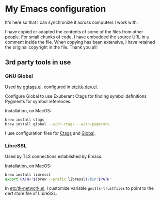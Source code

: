 # My Emacs configuration

It's here so that I can synchronize it across computers I work with.

I have copied or adapted the contents of some of the files from other
people. For small chunks of code, I have embedded the source URL in a
comment inside the file. When copying has been extensive, I have
retained the original copyright in the file. Thank you all!

## 3rd party tools in use

### GNU Global

Used by [ggtags.el][ggtags.el], configured in
[etc/tk-dev.el][etc-tk-dev.el].

Configure Global to use Exuberant Ctags for finding symbol definitions
Pygments for symbol references.

Installation, on MacOS:

``` bash
brew install ctags
brew install global --with-ctags --with-pygments
```

I use configuration files for [Ctags][conf-ctags] and
[Global][conf-globalrc].

### LibreSSL

Used by TLS connections established by Emacs.

Installation, on MacOS:

``` bash
brew install libressl
export PATH="$(brew --prefix libressl)/bin:$PATH"
```

In [etc/tk-network.el][etc-tk-network.el], I customize variable
`gnutls-trustfiles` to point to the cert store file of LibreSSL.

[conf-ctags]: https://github.com/tkareine/dotfiles/blob/master/.ctags
[conf-globalrc]: https://github.com/tkareine/dotfiles/blob/master/.globalrc
[etc-tk-dev.el]: etc/tk-dev.el
[etc-tk-network.el]: etc/tk-network.el
[ggtags.el]: https://github.com/leoliu/ggtags
